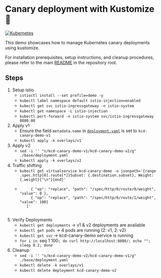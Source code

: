 # Canary deployment with Kustomize 🦜
[![Kubernetes](https://img.shields.io/badge/Kubernetes-326CE5?logo=kubernetes&logoColor=fff)](#)

This demo showcases how to manage Kubernetes canary deployments using kustomize.

For installation prerequisites, setup instructions, and cleanup procedures, please refer to the main [README](./../README.md) in the repository root.

## Steps
1. Setup istio
   - `istioctl install --set profile=demo -y`
   - `kubectl label namespace default istio-injection=enabled`
   - `kubectl get svc istio-ingressgateway -n istio-system`
   - `kubectl get namespace -L istio-injection`
   - `kubectl port-forward -n istio-system svc/istio-ingressgateway 8080:80`
1. Apply v1
   - Ensure the field `metadata.name` in [`deployment.yaml`](./base/deployment.yaml) is set to `kcd-canary-demo-v1`
   - `kubectl apply -k overlays/v1`
2. Apply v2
   - `sed -i '' "s/kcd-canary-demo-v1/kcd-canary-demo-v2/g" ./base/deployment.yaml`
   - `kubectl apply -k overlays/v2`
3. Traffic shifting
   - `kubectl get virtualservice kcd-canary-demo -o jsonpath='{range .spec.http[0].route[*]}Subset: {.destination.subset}, Weight: {.weight}{"\n"}{end}'`
   - ```kubectl patch virtualservice kcd-canary-demo --type='json' -p='[
          { "op": "replace", "path": "/spec/http/0/route/0/weight", "value": 0 },
          { "op": "replace", "path": "/spec/http/0/route/1/weight", "value": 100}
        ]'
   ```
4. Verify Deployments
   - `kubectl get deployments` -> v1 & v2 deployments are available
   - `kubectl get pods` -> 4 pods are running (2: v1, 2: v2)
   - `kubectl get svc` -> kcd-canary-demo service is running
   - `for i in `seq 1 100`; do curl http://localhost:8080/; echo ""; sleep 0.2; done`
6. Cleanup
   - `sed -i '' "s/kcd-canary-demo-v2/kcd-canary-demo-v1/g" ./base/deployment.yaml`
   - `kubectl delete -k overlays/v1`
   - `kubectl delete deployment kcd-canary-demo-v2`

